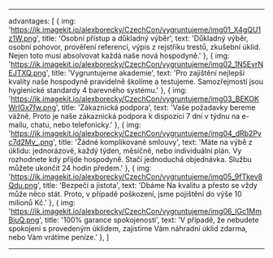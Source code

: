 ---

advantages: [
    {
        img: 'https://ik.imagekit.io/alexborecky/CzechCon/vygruntujeme/img01_X4gQU1z1W.png',
        title: 'Osobní přístup a důkladný výběr',
        text: 'Důkladný výběr, osobní pohovor, prověření referencí, výpis z rejstříku trestů, zkušební úklid. Nejen toto musí absolvovat každá naše nová hospodyně.'
    },
    {
        img: 'https://ik.imagekit.io/alexborecky/CzechCon/vygruntujeme/img02_1N5EvrNEJTXQ.png',
        title: 'Vygruntujeme akademie',
        text: 'Pro zajištění nejlepší kvality naše hospodyně pravidelně školíme a testujeme. Samozřejmostí jsou hygienické standardy 4 barevného systému.'
    },
    {
        img: 'https://ik.imagekit.io/alexborecky/CzechCon/vygruntujeme/img03_BEKOKWrlGx7fw.png',
        title: 'Zákaznická podpora',
        text: 'Vaše požadavky bereme vážně. Proto je naše zákaznická podpora k dispozici 7 dní v týdnu na e-mailu, chatu, nebo telefonicky.'
    },
    {
        img: 'https://ik.imagekit.io/alexborecky/CzechCon/vygruntujeme/img04_dRb2Pyc7d2Mv_.png',
        title: 'Žádné komplikované smlouvy',
        text: 'Máte na výbě z úklidu: jednorázově, každý týden, měsíčně, nebo individuální plán. Vy rozhodnete kdy přijde hospodyně. Stačí jednoduchá objednávka. Službu můžete ukončit 24 hodin předem.'
    },
    {
        img: 'https://ik.imagekit.io/alexborecky/CzechCon/vygruntujeme/img05_9fTkev8Qdu.png',
        title: 'Bezpečí a jistota',
        text: 'Dbáme Na kvalitu a přesto se vždy může něco stát. Proto, v případě poškození, jsme pojištěni do výše 10 milionů Kč.'
    },
    {
        img: 'https://ik.imagekit.io/alexborecky/CzechCon/vygruntujeme/img06_lGc1MmBjuQ.png',
        title: '100% garance spokojenosti',
        text: 'V případě, že nebudete spokojeni s provedeným úklidem, zajistíme Vám náhradní úklid zdarma, nebo Vám vrátíme peníze.'
    },
]

---